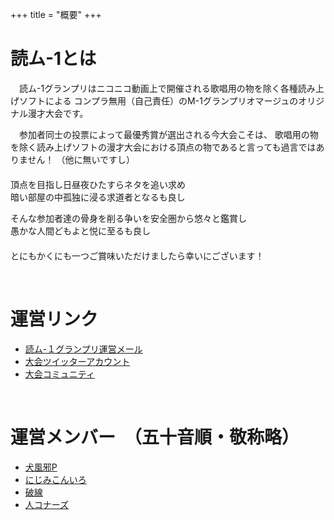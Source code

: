 +++
title = "概要"
+++

# 読ム-1とは

　読ム-1グランプリはニコニコ動画上で開催される歌唱用の物を除く各種読み上げソフトによる
コンプラ無用（自己責任）のM-1グランプリオマージュのオリジナル漫才大会です。

　参加者同士の投票によって最優秀賞が選出される今大会こそは、
歌唱用の物を除く読み上げソフトの漫才大会における頂点の物であると言っても過言ではありません！
（他に無いですし）
　  
　  
頂点を目指し日昼夜ひたすらネタを追い求め  
暗い部屋の中孤独に浸る求道者となるも良し

そんな参加者達の骨身を削る争いを安全圏から悠々と鑑賞し  
愚かな人間どもよと悦に至るも良し
　  
　  
とにもかくにも一つご賞味いただけましたら幸いにございます！

<br>

# 運営リンク

- [読ム-１グランプリ運営メール](<mailto:yomuwan@outlook.jp>)
- [大会ツイッターアカウント](https://twitter.com/Yomu_1GP)
- [大会コミュニティ](https://com.nicovideo.jp/community/co3737919)

<br>

# 運営メンバー　（五十音順・敬称略）

- [犬風邪P](@inukazep)
- [にじみこんいろ](@suidasisan)
- [破線](@h_a_s_e_n)
- [人コナーズ](http://www.nicovideo.jp/user/15326247)

<br>



